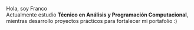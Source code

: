  Hola, soy Franco  
Actualmente estudio **Técnico en Análisis y Programación Computacional**, mientras desarrollo proyectos prácticos para fortalecer mi portafolio :)


